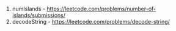 1. numIslands - https://leetcode.com/problems/number-of-islands/submissions/
2. decodeString - https://leetcode.com/problems/decode-string/
